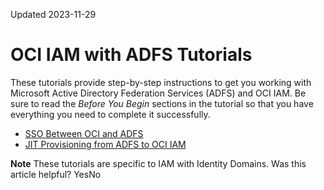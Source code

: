 Updated 2023-11-29
# OCI IAM with ADFS Tutorials
These tutorials provide step-by-step instructions to get you working with Microsoft Active Directory Federation Services (ADFS) and OCI IAM.
Be sure to read the _Before You Begin_ sections in the tutorial so that you have everything you need to complete it successfully.
  * [SSO Between OCI and ADFS](https://docs.oracle.com/en-us/iaas/Content/Identity/tutorials/adfs/sso_adfs/adfs_sso.htm#azure-sso "In this tutorial, configure SSO between the OCI IAM and ADFS, using ADFS as the identity provider \(IdP\).")
  * [JIT Provisioning from ADFS to OCI IAM](https://docs.oracle.com/en-us/iaas/Content/Identity/tutorials/adfs/jit_adfs/adfs_jit.htm#jit-get-started "In this tutorial, you configure Just-In-Time \(JIT\) Provisioning between the OCI and Microsoft ADFS, where ADFS acts as the IdP.")


**Note** These tutorials are specific to IAM with Identity Domains.
Was this article helpful?
YesNo

